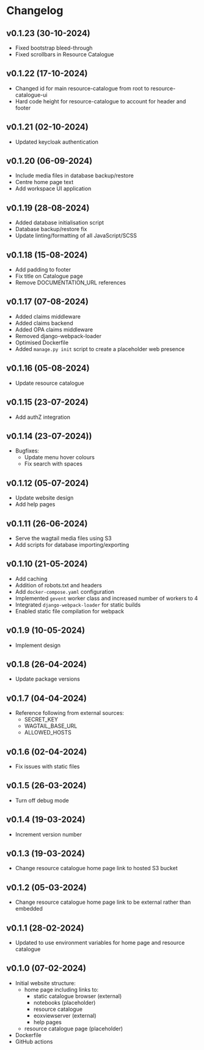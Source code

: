 # Changelog

## v0.1.23 (30-10-2024)

- Fixed bootstrap bleed-through
- Fixed scrollbars in Resource Catalogue

## v0.1.22 (17-10-2024)

- Changed id for main resource-catalogue from root to resource-catalogue-ui
- Hard code height for resource-catalogue to account for header and footer

## v0.1.21 (02-10-2024)

- Updated keycloak authentication

## v0.1.20 (06-09-2024)

- Include media files in database backup/restore
- Centre home page text
- Add workspace UI application

## v0.1.19 (28-08-2024)

- Added database initialisation script
- Database backup/restore fix
- Update linting/formatting of all JavaScript/SCSS

## v0.1.18 (15-08-2024)

- Add padding to footer
- Fix title on Catalogue page
- Remove DOCUMENTATION_URL references

## v0.1.17 (07-08-2024)

- Added claims middleware
- Added claims backend
- Added OPA claims middleware
- Removed django-webpack-loader
- Optimised Dockerfile
- Added `manage.py init` script to create a placeholder web presence

## v0.1.16 (05-08-2024)

- Update resource catalogue

## v0.1.15 (23-07-2024)

- Add authZ integration

## v0.1.14 (23-07-2024))

- Bugfixes:
  - Update menu hover colours
  - Fix search with spaces

## v0.1.12 (05-07-2024)

- Update website design
- Add help pages

## v0.1.11 (26-06-2024)

- Serve the wagtail media files using S3
- Add scripts for database importing/exporting

## v0.1.10 (21-05-2024)

- Add caching
- Addition of robots.txt and headers
- Add `docker-compose.yaml` configuration
- Implemented `gevent` worker class and increased number of workers to 4
- Integrated `django-webpack-loader` for static builds
- Enabled static file compilation for webpack

## v0.1.9 (10-05-2024)

- Implement design

## v0.1.8 (26-04-2024)

- Update package versions

## v0.1.7 (04-04-2024)

- Reference following from external sources:
  - SECRET_KEY
  - WAGTAIL_BASE_URL
  - ALLOWED_HOSTS

## v0.1.6 (02-04-2024)

- Fix issues with static files

## v0.1.5 (26-03-2024)

- Turn off debug mode

## v0.1.4 (19-03-2024)

- Increment version number

## v0.1.3 (19-03-2024)

- Change resource catalogue home page link to hosted S3 bucket

## v0.1.2 (05-03-2024)

- Change resource catalogue home page link to be external rather than embedded

## v0.1.1 (28-02-2024)

- Updated to use environment variables for home page and resource catalogue

## v0.1.0 (07-02-2024)

- Initial website structure:
  - home page including links to:
    - static catalogue browser (external)
    - notebooks (placeholder)
    - resource catalogue
    - eoxviewserver (external)
    - help pages
  - resource catalogue page (placeholder)
- Dockerfile
- GitHub actions
